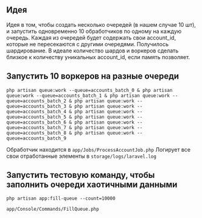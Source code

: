 ## Идея
Идея в том, чтобы создать несколько очередей (в нашем случае 10 шт), и запустить одновременно 10 обработчиков по одному на каждую очередь.
Каждая из очередей будет содержать свои account_id, которые не пересекаются с другими очередями. 
Получилось шардирование. 
В идеале количество шардов и воркеров сделать близкое к количеству уникальных account_id, если память позволяет.

## Запустить 10 воркеров на разные очереди
```php artisan queue:work --queue=accounts_batch_0 & php artisan queue:work --queue=accounts_batch_1 & php artisan queue:work --queue=accounts_batch_2 & php artisan queue:work --queue=accounts_batch_3 & php artisan queue:work --queue=accounts_batch_4 & php artisan queue:work --queue=accounts_batch_5 & php artisan queue:work --queue=accounts_batch_6 & php artisan queue:work --queue=accounts_batch_7 & php artisan queue:work --queue=accounts_batch_8 & php artisan queue:work --queue=accounts_batch_9```

Обработчик находится в `app/Jobs/ProcessAccountJob.php`
Логирует все свои отработанные элементы в `storage/logs/laravel.log`

## Запустить тестовую команду, чтобы заполнить очереди хаотичными данными
```php artisan app:fill-queue --count=10000```

```app/Console/Commands/FillQueue.php```